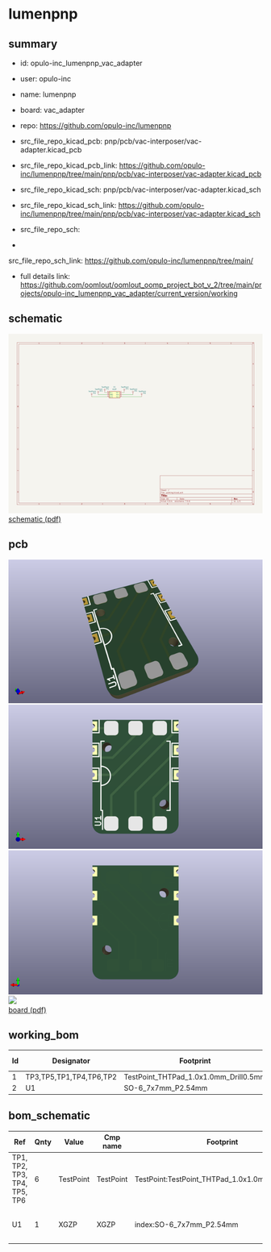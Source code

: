 # lumenpnp
 
## summary 
* id: opulo-inc_lumenpnp_vac_adapter
* user: opulo-inc
* name: lumenpnp
* board: vac_adapter
* repo: https://github.com/opulo-inc/lumenpnp
* src_file_repo_kicad_pcb: pnp/pcb/vac-interposer/vac-adapter.kicad_pcb
* src_file_repo_kicad_pcb_link: https://github.com/opulo-inc/lumenpnp/tree/main/pnp/pcb/vac-interposer/vac-adapter.kicad_pcb
* src_file_repo_kicad_sch: pnp/pcb/vac-interposer/vac-adapter.kicad_sch
* src_file_repo_kicad_sch_link: https://github.com/opulo-inc/lumenpnp/tree/main/pnp/pcb/vac-interposer/vac-adapter.kicad_sch

* src_file_repo_sch: 
*
 src_file_repo_sch_link: https://github.com/opulo-inc/lumenpnp/tree/main/
* full details link: https://github.com/oomlout/oomlout_oomp_project_bot_v_2/tree/main/projects/opulo-inc_lumenpnp_vac_adapter/current_version/working  

## schematic  
![](working_schematic_600.png)  
[schematic (pdf)](working_schematic.pdf)  

## pcb  
![](working_3d_600.png) 
![](working_3d_front_600.png)  
![](working_3d_back_600.png)  
![](working_600.png)  
[board (pdf)](working.pdf)  

## working_bom
| Id | Designator | Footprint | Quantity | Designation | Supplier and ref |  | None | 
| --- | --- | --- | --- | --- | --- | --- | --- | 
| 1 | TP3,TP5,TP1,TP4,TP6,TP2 | TestPoint_THTPad_1.0x1.0mm_Drill0.5mm | 6 | TestPoint |  |  | [''] | 
| 2 | U1 | SO-6_7x7mm_P2.54mm | 1 | XGZP |  |  | [''] | 


## bom_schematic
| Ref | Qnty | Value | Cmp name | Footprint | Description | Vendor | DNP | 
| --- | --- | --- | --- | --- | --- | --- | --- | 
| TP1, TP2, TP3, TP4, TP5, TP6 | 6 | TestPoint | TestPoint | TestPoint:TestPoint_THTPad_1.0x1.0mm_Drill0.5mm | test point |  |  | 
| U1 | 1 | XGZP | XGZP | index:SO-6_7x7mm_P2.54mm | XGZP Pressure Sensor (SOP6) |  |  | 



